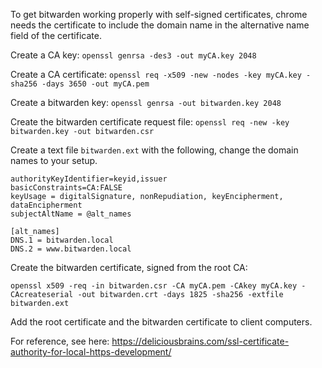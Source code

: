 To get bitwarden working properly with self-signed certificates, chrome needs the certificate to include the domain name in the alternative name field of the certificate.

Create a CA key:
`openssl genrsa -des3 -out myCA.key 2048`

Create a CA certificate:
`openssl req -x509 -new -nodes -key myCA.key -sha256 -days 3650 -out myCA.pem`

Create a bitwarden key:
`openssl genrsa -out bitwarden.key 2048`

Create the bitwarden certificate request file:
`openssl req -new -key bitwarden.key -out bitwarden.csr`

Create a text file `bitwarden.ext` with the following, change the domain names to your setup.
```
authorityKeyIdentifier=keyid,issuer
basicConstraints=CA:FALSE
keyUsage = digitalSignature, nonRepudiation, keyEncipherment, dataEncipherment
subjectAltName = @alt_names

[alt_names]
DNS.1 = bitwarden.local
DNS.2 = www.bitwarden.local
```


Create the bitwarden certificate, signed from the root CA:

```
openssl x509 -req -in bitwarden.csr -CA myCA.pem -CAkey myCA.key -CAcreateserial -out bitwarden.crt -days 1825 -sha256 -extfile bitwarden.ext
```

Add the root certificate and the bitwarden certificate to client computers.



For reference, see here: https://deliciousbrains.com/ssl-certificate-authority-for-local-https-development/